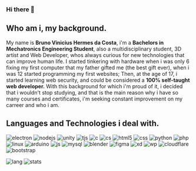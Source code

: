 ### Hi there 👋

## Who am i, my background.
My name is **Bruno Vinicius Hermes da Costa**, i'm a **Bachelors in Mechatronics Engineering Student**, also a multidisciplinary student, 3D artist and Web Developer, whos always curious for new technologies that can improve human life. I started tinkering with hardware when i was only 6 fixing my first computer that my father gifted me (the best gift ever),  when i was 12 started programming my first websites; Then, at the age of 17, i started learning web security, and could be considered a **100% self-taught web developer.** With this background for which i'm proud of it, i decided that i wouldn't stop studying, and that is the main reason why i have so many courses and certificates, i'm seeking constant improvement on my carreer and who i am.

## Languages and Technologies i deal with.
![electron](https://img.shields.io/badge/Electron-2B2E3A?style=for-the-badge&logo=electron&logoColor=9FEAF9) ![nodejs](https://img.shields.io/badge/Node.js-339933?style=for-the-badge&logo=nodedotjs&logoColor=white) ![unity](https://img.shields.io/badge/Unity-100000?style=for-the-badge&logo=unity&logoColor=white) ![tjs](https://img.shields.io/badge/ThreeJs-black?style=for-the-badge&logo=three.js&logoColor=white) ![c](https://img.shields.io/badge/C-00599C?style=for-the-badge&logo=c&logoColor=white) ![cs](https://img.shields.io/badge/C%23-239120?style=for-the-badge&logo=c-sharp&logoColor=white) ![html5](https://img.shields.io/badge/HTML5-E34F26?style=for-the-badge&logo=html5&logoColor=white) ![css](https://img.shields.io/badge/CSS3-1572B6?style=for-the-badge&logo=css3&logoColor=white) ![python](https://img.shields.io/badge/Python-FFD43B?style=for-the-badge&logo=python&logoColor=blue) ![php](https://img.shields.io/badge/PHP-777BB4?style=for-the-badge&logo=php&logoColor=white) ![linux](https://img.shields.io/badge/Linux-FCC624?style=for-the-badge&logo=linux&logoColor=black) ![arduino](https://img.shields.io/badge/Arduino-00979D?style=for-the-badge&logo=Arduino&logoColor=white) ![js](https://img.shields.io/badge/JavaScript-323330?style=for-the-badge&logo=javascript&logoColor=F7DF1E) ![mysql](https://img.shields.io/badge/MySQL-005C84?style=for-the-badge&logo=mysql&logoColor=white) ![blender](https://img.shields.io/badge/blender-%23F5792A.svg?style=for-the-badge&logo=blender&logoColor=white) ![figma](https://img.shields.io/badge/Figma-F24E1E?style=for-the-badge&logo=figma&logoColor=white) ![xd](https://img.shields.io/badge/Adobe%20XD-470137?style=for-the-badge&logo=Adobe%20XD&logoColor=#FF61F6) ![wp](https://img.shields.io/badge/Wordpress-21759B?style=for-the-badge&logo=wordpress&logoColor=white) ![cloudflare](https://img.shields.io/badge/Cloudflare-F38020?style=for-the-badge&logo=Cloudflare&logoColor=white) ![bootstrap](https://img.shields.io/badge/Bootstrap-563D7C?style=for-the-badge&logo=bootstrap&logoColor=white)

![lang](https://github-readme-stats.vercel.app/api/top-langs/?username=brunohermes) ![stats](https://github-readme-stats.vercel.app/api?username=brunohermes)
